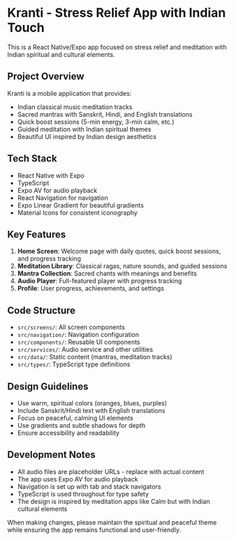 <!-- Use this file to provide workspace-specific custom instructions to Copilot. For more details, visit https://code.visualstudio.com/docs/copilot/copilot-customization#_use-a-githubcopilotinstructionsmd-file -->

# Kranti - Stress Relief App with Indian Touch

This is a React Native/Expo app focused on stress relief and meditation with Indian spiritual and cultural elements.

## Project Overview

Kranti is a mobile application that provides:
- Indian classical music meditation tracks
- Sacred mantras with Sanskrit, Hindi, and English translations
- Quick boost sessions (5-min energy, 3-min calm, etc.)
- Guided meditation with Indian spiritual themes
- Beautiful UI inspired by Indian design aesthetics

## Tech Stack

- React Native with Expo
- TypeScript
- Expo AV for audio playback
- React Navigation for navigation
- Expo Linear Gradient for beautiful gradients
- Material Icons for consistent iconography

## Key Features

1. **Home Screen**: Welcome page with daily quotes, quick boost sessions, and progress tracking
2. **Meditation Library**: Classical ragas, nature sounds, and guided sessions
3. **Mantra Collection**: Sacred chants with meanings and benefits
4. **Audio Player**: Full-featured player with progress tracking
5. **Profile**: User progress, achievements, and settings

## Code Structure

- `src/screens/`: All screen components
- `src/navigation/`: Navigation configuration
- `src/components/`: Reusable UI components
- `src/services/`: Audio service and other utilities
- `src/data/`: Static content (mantras, meditation tracks)
- `src/types/`: TypeScript type definitions

## Design Guidelines

- Use warm, spiritual colors (oranges, blues, purples)
- Include Sanskrit/Hindi text with English translations
- Focus on peaceful, calming UI elements
- Use gradients and subtle shadows for depth
- Ensure accessibility and readability

## Development Notes

- All audio files are placeholder URLs - replace with actual content
- The app uses Expo AV for audio playback
- Navigation is set up with tab and stack navigators
- TypeScript is used throughout for type safety
- The design is inspired by meditation apps like Calm but with Indian cultural elements

When making changes, please maintain the spiritual and peaceful theme while ensuring the app remains functional and user-friendly.
